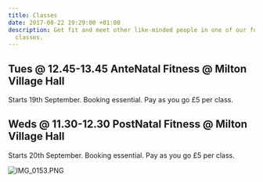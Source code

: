```yaml
---
title: Classes
date: 2017-08-22 19:29:00 +01:00
description: Get fit and meet other like-minded people in one of our fun yet effective
  classes.
---
```


## Tues @ 12.45-13.45 AnteNatal Fitness @ Milton Village Hall
Starts 19th September.
Booking essential.
Pay as you go £5 per class.

## Weds @ 11.30-12.30 PostNatal Fitness @ Milton Village Hall
Starts 20th September.
Booking essential.
Pay as you go £5 per class.

![IMG_0153.PNG](/uploads/IMG_0153.PNG)